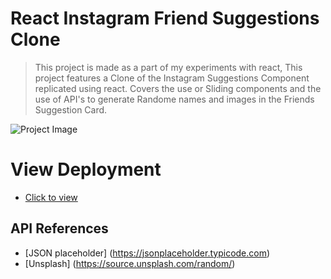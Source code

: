 # React Instagram Friend Suggestions Clone

> This project is made as a part of my experiments with react, This project features a Clone of the Instagram Suggestions Component replicated using react. Covers the use or Sliding components and the use of API's to generate Randome names and images in the Friends Suggestion Card.

![Project Image]()

# View Deployment

- [Click to view](https://csb-dq12d-7y32xvzzj.vercel.app/)

## API References

- [JSON placeholder] (https://jsonplaceholder.typicode.com)
- [Unsplash] (https://source.unsplash.com/random/)
